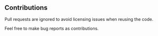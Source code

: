 ## Contributions

Pull requests are ignored to avoid licensing issues when reusing the code.

Feel free to make bug reports as contributions.
